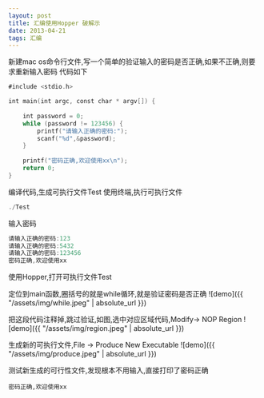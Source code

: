 ```yaml
---
layout: post
title: 汇编使用Hopper 破解示
date: 2013-04-21
tags: 汇编
---
```



新建mac os命令行文件,写一个简单的验证输入的密码是否正确,如果不正确,则要求重新输入密码
代码如下
```swift
#include <stdio.h>

int main(int argc, const char * argv[]) {
    
    int password = 0;
    while (password != 123456) {
        printf("请输入正确的密码:");
        scanf("%d",&password);
    }
    
    printf("密码正确,欢迎使用xx\n");
    return 0;
}
```

编译代码,生成可执行文件Test
使用终端,执行可执行文件
```swift
./Test 
```

输入密码
```swift
请输入正确的密码:123
请输入正确的密码:5432
请输入正确的密码:123456
密码正确,欢迎使用xx
```

使用Hopper,打开可执行文件Test

定位到main函数,圈括号的就是while循环,就是验证密码是否正确
![demo]({{ "/assets/img/while.jpeg" | absolute_url }})


把这段代码注释掉,跳过验证,如图,选中对应区域代码,Modify-> NOP Region
![demo]({{ "/assets/img/region.jpeg" | absolute_url }})

生成新的可执行文件,File -> Produce New Executable
![demo]({{ "/assets/img/produce.jpeg" | absolute_url }})


测试新生成的可行性文件,发现根本不用输入,直接打印了密码正确
```
密码正确,欢迎使用xx
```
